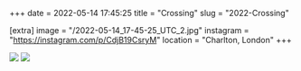 +++
date = 2022-05-14 17:45:25
title = "Crossing"
slug = "2022-Crossing"

[extra]
image = "/2022-05-14_17-45-25_UTC_2.jpg"
instagram = "https://instagram.com/p/CdjB19CsryM"
location = "Charlton, London"
+++

<img src="/2022-05-14_17-45-25_UTC_1.jpg" />

<img src="/2022-05-14_17-45-25_UTC_2.jpg" />
